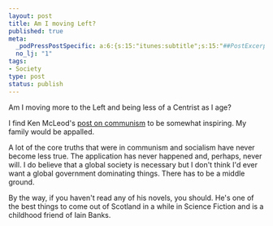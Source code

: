 ```yaml
--- 
layout: post
title: Am I moving Left?
published: true
meta: 
  _podPressPostSpecific: a:6:{s:15:"itunes:subtitle";s:15:"##PostExcerpt##";s:14:"itunes:summary";s:15:"##PostExcerpt##";s:15:"itunes:keywords";s:17:"##WordPressCats##";s:13:"itunes:author";s:10:"##Global##";s:15:"itunes:explicit";s:7:"Default";s:12:"itunes:block";s:7:"Default";}
  no_lj: "1"
tags: 
- Society
type: post
status: publish
---
```

Am I moving more to the Left and being less of a Centrist as I age?

I find Ken McLeod's <a href="http://kenmacleod.blogspot.com/2004_06_01_kenmacleod_archive.html#108653807760902538">post on communism</a> to be somewhat inspiring. My family would be appalled.

A lot of the core truths that were in communism and socialism have never become less true. The application has never happened and, perhaps, never will. I do believe that a global society is necessary but I don't think I'd ever want a global government dominating things. There has to be a middle ground.

By the way, if you haven't read any of his novels, you should. He's one of the best things to come out of Scotland in a while in Science Fiction and is a childhood friend of Iain Banks.
